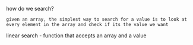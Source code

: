 how do we search?

    given an array, the simplest way to search for a value is to look at every element in the array and check if its the value we want

linear search - function that accepts an array and a value